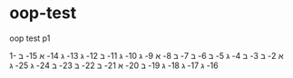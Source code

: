 # oop-test
oop test p1


1- א
2- ב
3- ב
4- ג
5- ב
6- ב
7- ב
8- א
9- ג
10- ג
11- ב
12- ג
13- ג
14- א
15- ב
16- ג
17- ג
18- ג
19- ב
20- א 
21- ב
22- ב
23- ב
24- ג
25- ג
